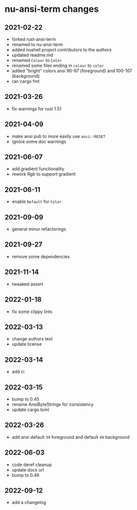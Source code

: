 # nu-ansi-term changes

## 2021-02-22

- forked rust-ansi-term
- renamed to nu-ansi-term
- added nushell project contributors to the authors
- updated readme.md
- renamed `Colour` to `Color`
- renamed some files ending in `colour` to `color`
- added "bright" colors ansi 90-97 (foreground) and 100-107 (background)
- ran cargo fmt


## 2021-03-26

- fix warnings for rust 1.51

## 2021-04-09

- make ansi pub to more easily use `ansi::RESET`
- ignore some doc warnings

## 2021-06-07

- add gradient functionality
- rework Rgb to support gradient

## 2021-06-11

- enable `Default` for `Color`

## 2021-09-09

- general minor refactorings

## 2021-09-27

- remove some dependencies

## 2021-11-14

- tweaked assert

## 2022-01-18

- fix some clippy lints

## 2022-03-13

- change authors text
- update license

## 2022-03-14

- add ci

## 2022-03-15

- bump to 0.45
- rename AnsiByteStrings for consistency
- update cargo.toml

## 2022-03-26

- add ansi default `39` foreground and default `49` background

## 2022-06-03

- code deref cleanup
- update docs url
- bump to 0.46

## 2022-09-12

- add a changelog
